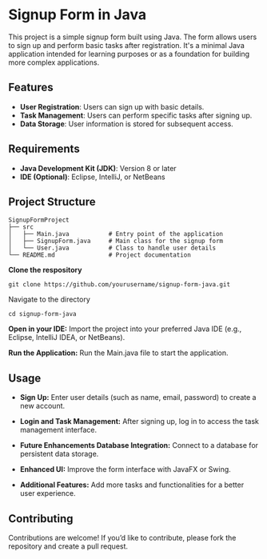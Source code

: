 # Signup Form in Java
This project is a simple signup form built using Java. The form allows users to sign up and perform basic tasks after registration. It's a minimal Java application intended for learning purposes or as a foundation for building more complex applications.
## Features
- **User Registration**: Users can sign up with basic details.
- **Task Management**: Users can perform specific tasks after signing up.
- **Data Storage**: User information is stored for subsequent access.
## Requirements
- **Java Development Kit (JDK)**: Version 8 or later
- **IDE (Optional)**: Eclipse, IntelliJ, or NetBeans
## Project Structure
```plaintext
SignupFormProject
├── src
│   ├── Main.java           # Entry point of the application
│   ├── SignupForm.java     # Main class for the signup form
│   └── User.java           # Class to handle user details
└── README.md               # Project documentation
```
**Clone the respository**
```
git clone https://github.com/yourusername/signup-form-java.git
```
Navigate to the directory
```
cd signup-form-java
```

**Open in your IDE:** Import the project into your preferred Java IDE (e.g., Eclipse, IntelliJ IDEA, or NetBeans).

**Run the Application:** Run the Main.java file to start the application.
## Usage
- **Sign Up:** Enter user details (such as name, email, password) to create a new account.

- **Login and Task Management:** After signing up, log in to access the task management interface.

- **Future Enhancements Database Integration:** Connect to a database for persistent data storage.

- **Enhanced UI:** Improve the form interface with JavaFX or Swing.

- **Additional Features:** Add more tasks and functionalities for a better user experience.

## Contributing
Contributions are welcome! If you’d like to contribute, please fork the repository and create a pull request.
